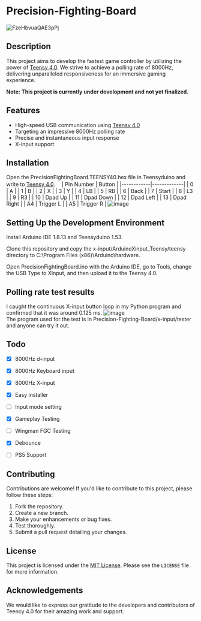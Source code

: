 # Precision-Fighting-Board
![FzeHbvuaQAE3pPj](https://github.com/ioridev/Precision-Fighting-Board/assets/41247249/afc0e35b-ca20-4fe8-9133-83550cd0358d)


## Description

This project aims to develop the fastest game controller by utilizing the power of [Teensy 4.0](https://www.pjrc.com/store/teensy40.html). We strive to achieve a polling rate of 8000Hz, delivering unparalleled responsiveness for an immersive gaming experience.

**Note: This project is currently under development and not yet finalized.**  

## Features

- High-speed USB communication using [Teensy 4.0](https://www.pjrc.com/store/teensy40.html)
- Targeting an impressive 8000Hz polling rate
- Precise and instantaneous input response
- X-input support

## Installation
Open the PrecisionFightingBoard.TEENSY40.hex file in Teensyduino and write to [Teensy 4.0](https://www.pjrc.com/store/teensy40.html).　
| Pin Number | Button      |
|------------|-------------|
| 0          | A           |
| 1          | B           |
| 2          | X           |
| 3          | Y           |
| 4          | LB          |
| 5          | RB          |
| 6          | Back        |
| 7          | Start       |
| 8          | L3          |
| 9          | R3          |
| 10         | Dpad Up     |
| 11         | Dpad Down   |
| 12         | Dpad Left   |
| 13         | Dpad Right  |
| A4         | Trigger L   |
| A5         | Trigger R   |
![image](https://github.com/ioridev/Precision-Fighting-Board/assets/41247249/2e11a9c7-5acc-4e2c-a961-7881e0bbd49f)



## Setting Up the Development Environment
Install Arduino IDE 1.8.13 and Teensyduino 1.53.

Clone this repository and copy the x-input/ArduinoXinput_Teensy/teensy directory to C:\Program Files (x86)\Arduino\hardware.

Open PrecisionFightingBoard.ino with the Arduino IDE, go to Tools, change the USB Type to XInput, and then upload it to the Teensy 4.0.

## Polling rate test results 
I caught the continuous X-input button loop in my Python program and confirmed that it was around 0.125 ms.
![image](https://github.com/ioridev/Precision-Fighting-Board/assets/41247249/70222125-6ffb-46e5-9fc4-e5550e8782d6)  
The program used for the test is in Precision-Fighting-Board/x-input/tester and anyone can try it out.

## Todo
- [x] 8000Hz d-input
- [x] 8000Hz Keyboard input
- [x] 8000Hz X-input
- [x] Easy installer
- [ ] Input mode setting
- [X] Gameplay Testing
- [ ] Wingman FGC Testing
- [x] Debounce
- [ ] PS5 Support


## Contributing

Contributions are welcome! If you'd like to contribute to this project, please follow these steps:

1. Fork the repository.
2. Create a new branch.
3. Make your enhancements or bug fixes.
4. Test thoroughly.
5. Submit a pull request detailing your changes.

## License

This project is licensed under the [MIT License](https://opensource.org/licenses/MIT). Please see the `LICENSE` file for more information.

## Acknowledgements

We would like to express our gratitude to the developers and contributors of Teency 4.0 for their amazing work and support.


